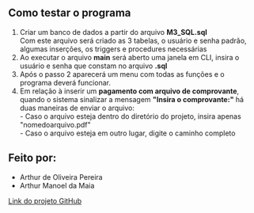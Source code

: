 ## Como testar o programa
1. Criar um banco de dados a partir do arquivo **M3_SQL.sql**<br> Com este arquivo será criado as 3 tabelas, o usuário e senha padrão, algumas inserções, os triggers e procedures necessárias
2. Ao executar o arquivo **main** será aberto uma janela em CLI, insira o usuário e senha que constam no arquivo **.sql**
3. Após o passo 2 aparecerá um menu com todas as funções e o programa deverá funcionar.
4. Em relação à inserir um **pagamento com arquivo de comprovante**, quando o sistema sinalizar a mensagem **"Insira o comprovante:"** há duas maneiras de enviar o arquivo:<br> - Caso o arquivo esteja dentro do diretório do projeto, insira apenas
"nomedoarquivo.pdf"<br> - Caso o arquivo esteja em outro lugar, digite o caminho completo

## Feito por:
* Arthur de Oliveira Pereira
* Arthur Manoel da Maia<br>

[Link do projeto GitHub](https://github.com/prrThr/m3bancodedados)